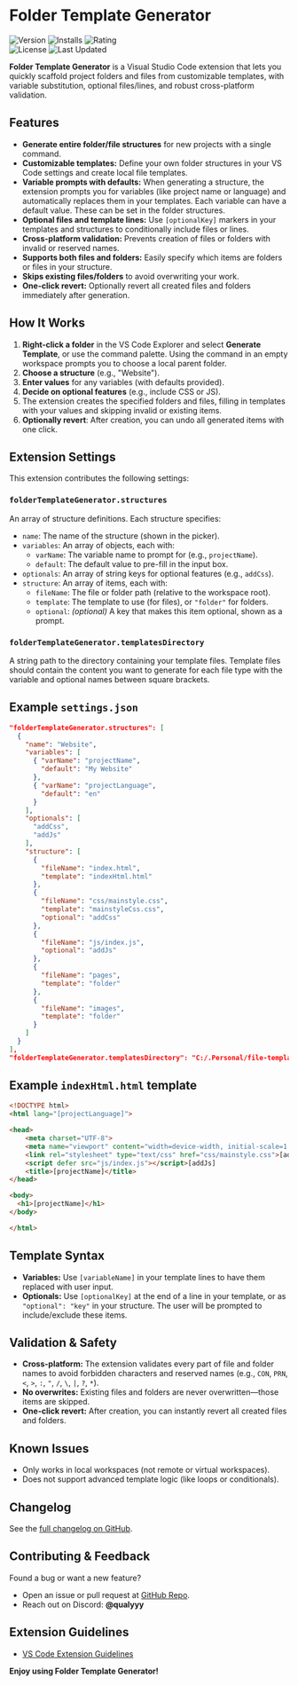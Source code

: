 

# Folder Template Generator
![Version](https://img.shields.io/visual-studio-marketplace/v/Qualyyy.folder-template-generator?style=flat&logo=visual-studio-code&logoColor=white&label=Version&color=green)
![Installs](https://img.shields.io/visual-studio-marketplace/i/Qualyyy.folder-template-generator?style=flat&logo=visual-studio-code&logoColor=white&label=Installs&color=blue)
![Rating](https://img.shields.io/vscode-marketplace/r/Qualyyy.folder-template-generator?style=flat&logo=visual-studio-code&logoColor=white&label=Rating&color=yellow)<br>
![License](https://img.shields.io/badge/License-MIT-purple.svg?style=flat&logoColor=white)
![Last Updated](https://img.shields.io/github/last-commit/Qualyyy/vscode-folder-template-generator?style=flat&logo=github&logoColor=white&label=Last%20Updated&color=orange)

**Folder Template Generator** is a Visual Studio Code extension that lets you quickly scaffold project folders and files from customizable templates, with variable substitution, optional files/lines, and robust cross-platform validation.



## Features

- **Generate entire folder/file structures** for new projects with a single command.
- **Customizable templates:** Define your own folder structures in your VS Code settings and create local file templates.
- **Variable prompts with defaults:** When generating a structure, the extension prompts you for variables (like project name or language) and automatically replaces them in your templates. Each variable can have a default value. These can be set in the folder structures.
- **Optional files and template lines:** Use `[optionalKey]` markers in your templates and structures to conditionally include files or lines.
- **Cross-platform validation:** Prevents creation of files or folders with invalid or reserved names.
- **Supports both files and folders:** Easily specify which items are folders or files in your structure.
- **Skips existing files/folders** to avoid overwriting your work.
- **One-click revert:** Optionally revert all created files and folders immediately after generation.


## How It Works

1. **Right-click a folder** in the VS Code Explorer and select **Generate Template**, or use the command palette. Using the command in an empty workspace prompts you to choose a local parent folder.
2. **Choose a structure** (e.g., "Website").
3. **Enter values** for any variables (with defaults provided).
4. **Decide on optional features** (e.g., include CSS or JS).
5. The extension creates the specified folders and files, filling in templates with your values and skipping invalid or existing items.
6. **Optionally revert**: After creation, you can undo all generated items with one click.

## Extension Settings

This extension contributes the following settings:

### `folderTemplateGenerator.structures`

An array of structure definitions. Each structure specifies:

- `name`: The name of the structure (shown in the picker).
- `variables`: An array of objects, each with:
    - `varName`: The variable name to prompt for (e.g., `projectName`).
    - `default`: The default value to pre-fill in the input box.
- `optionals`: An array of string keys for optional features (e.g., `addCss`).
- `structure`: An array of items, each with:
    - `fileName`: The file or folder path (relative to the workspace root).
    - `template`: The template to use (for files), or `"folder"` for folders.
    - `optional`: *(optional)* A key that makes this item optional, shown as a prompt.


### `folderTemplateGenerator.templatesDirectory`

A string path to the directory containing your template files. Template files should contain the content you want to generate for each file type with the variable and optional names between square brackets.


## Example `settings.json`

```json
"folderTemplateGenerator.structures": [
  {
    "name": "Website",
    "variables": [
      { "varName": "projectName",
        "default": "My Website"
      },
      { "varName": "projectLanguage",
        "default": "en"
      }
    ],
    "optionals": [
      "addCss",
      "addJs"
    ],
    "structure": [
      {
        "fileName": "index.html",
        "template": "indexHtml.html"
      },
      {
        "fileName": "css/mainstyle.css",
        "template": "mainstyleCss.css",
        "optional": "addCss"
      },
      {
        "fileName": "js/index.js",
        "optional": "addJs"
      },
      {
        "fileName": "pages",
        "template": "folder"
      },
      {
        "fileName": "images",
        "template": "folder"
      }
    ]
  }
],
"folderTemplateGenerator.templatesDirectory": "C:/.Personal/file-templates"
```

## Example `indexHtml.html` template
```html
<!DOCTYPE html>
<html lang="[projectLanguage]">

<head>
    <meta charset="UTF-8">
    <meta name="viewport" content="width=device-width, initial-scale=1.0">
    <link rel="stylesheet" type="text/css" href="css/mainstyle.css">[addCss]
    <script defer src="js/index.js"></script>[addJs]
    <title>[projectName]</title>
</head>

<body>
  <h1>[projectName]</h1>
</body>

</html>
```

## Template Syntax

- **Variables:**
Use `[variableName]` in your template lines to have them replaced with user input.
- **Optionals:**
Use `[optionalKey]` at the end of a line in your template, or as `"optional": "key"` in your structure.
The user will be prompted to include/exclude these items.

## Validation \& Safety

- **Cross-platform:**
The extension validates every part of file and folder names to avoid forbidden characters and reserved names (e.g., `CON`, `PRN`, `<`, `>`, `:`, `"`, `/`, `\`, `|`, `?`, `*`).
- **No overwrites:**
Existing files and folders are never overwritten—those items are skipped.
- **One-click revert:**
After creation, you can instantly revert all created files and folders.

## Known Issues

- Only works in local workspaces (not remote or virtual workspaces).
- Does not support advanced template logic (like loops or conditionals).

## Changelog

See the [full changelog on GitHub](https://github.com/Qualyyy/vscode-folder-template-generator/blob/master/CHANGELOG.md).

## Contributing \& Feedback

Found a bug or want a new feature?
- Open an issue or pull request at [GitHub Repo](https://github.com/Qualyyy/vscode-folder-template-generator).
- Reach out on Discord: **@qualyyy**

## Extension Guidelines

- [VS Code Extension Guidelines](https://code.visualstudio.com/api/references/extension-guidelines)

**Enjoy using Folder Template Generator!**